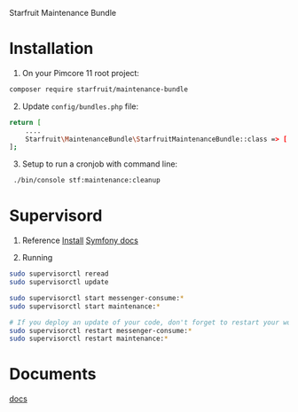 Starfruit Maintenance Bundle
<!-- [TOC] -->

# Installation

1. On your Pimcore 11 root project:
```bash
composer require starfruit/maintenance-bundle
```

2. Update `config/bundles.php` file:
```bash
return [
    ....
    Starfruit\MaintenanceBundle\StarfruitMaintenanceBundle::class => ['all' => true],
];
```

3. Setup to run a cronjob with command line:
```bash
 ./bin/console stf:maintenance:cleanup
```

# Supervisord

1. Reference
[Install](http://supervisord.org/installing.html)
[Symfony docs](https://symfony.com/doc/current/messenger.html#supervisor-configuration)

2. Running
```bash
sudo supervisorctl reread
sudo supervisorctl update

sudo supervisorctl start messenger-consume:*
sudo supervisorctl start maintenance:*

# If you deploy an update of your code, don't forget to restart your workers to run the new code
sudo supervisorctl restart messenger-consume:*
sudo supervisorctl restart maintenance:*
```

# Documents
[docs](docs)
